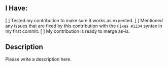 <!-- 
	Thanks for contributing! Just a few things to check over:
	Please tick the boxes from [ ] to [x] accordingly:
-->
## I Have:

[ ] Tested my contribution to make sure it works as expected.
[ ] Mentioned any issues that are fixed by this contribution with the `Fixes #1234` syntax in my first commit.
[ ] My contribution is ready to merge as-is.

## Description
Please write a description here.
